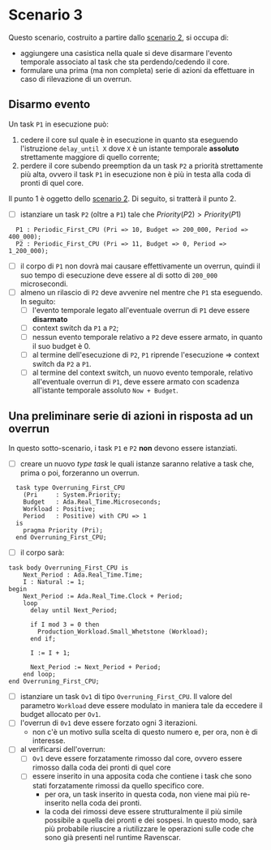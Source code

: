 # Scenario 3

Questo scenario, costruito a partire dallo [scenario 2](../scenario_2/scenario_2.html), si occupa di:
- aggiungere una casistica nella quale si deve disarmare l'evento temporale associato al task che sta perdendo/cedendo il core.
- formulare una prima (ma non completa) serie di azioni da effettuare in caso di rilevazione di un overrun.

## Disarmo evento
Un task `P1` in esecuzione può:
1. cedere il core sul quale è in esecuzione in quanto sta eseguendo l'istruzione `delay_until X` dove `X` è un istante temporale **assoluto** strettamente maggiore di quello corrente;
2. perdere il core subendo preemption da un task `P2` a priorità strettamente più alta, ovvero il task `P1` in esecuzione non è più in testa alla coda di pronti di quel core.

Il punto $1$ è oggetto dello [scenario 2](../scenario_2/scenario_2.html).
Di seguito, si tratterà il punto $2$.

- [ ] istanziare un task `P2` (oltre a `P1`) tale che $Priority(P2) > Priority(P1)$

```
  P1 : Periodic_First_CPU (Pri => 10, Budget => 200_000, Period => 400_000);
  P2 : Periodic_First_CPU (Pri => 11, Budget => 0, Period => 1_200_000);
```
- [ ] il corpo di `P1` non dovrà mai causare effettivamente un overrun, quindi il suo tempo di esecuzione deve essere al di sotto di `200_000` microsecondi.
- [ ] almeno un rilascio di `P2` deve avvenire nel mentre che `P1` sta eseguendo. In seguito: 
  - [ ] l'evento temporale legato all'eventuale overrun di `P1` deve essere **disarmato**
  - [ ] context switch da `P1` a `P2`;
  - [ ] nessun evento temporale relativo a `P2` deve essere armato, in quanto il suo budget è $0$. 
  - [ ] al termine dell'esecuzione di `P2`, `P1` riprende l'esecuzione => context switch da `P2` a `P1`.
  - [ ] al termine del context switch, un nuovo evento temporale, relativo all'eventuale overrun di `P1`, deve essere armato con scadenza all'istante temporale assoluto `Now + Budget`.

## Una preliminare serie di azioni in risposta ad un overrun
In questo sotto-scenario, i task `P1` e `P2` **non** devono essere istanziati.
- [ ] creare un nuovo *type task* le quali istanze saranno relative a task che, prima o poi, forzeranno un overrun.
```
  task type Overruning_First_CPU
    (Pri     : System.Priority;
    Budget   : Ada.Real_Time.Microseconds;
    Workload : Positive;
    Period   : Positive) with CPU => 1
  is
    pragma Priority (Pri);
  end Overruning_First_CPU;
``` 
- [ ] il corpo sarà:
```
task body Overruning_First_CPU is
    Next_Period : Ada.Real_Time.Time;
    I : Natural := 1;
begin
    Next_Period := Ada.Real_Time.Clock + Period;
    loop
      delay until Next_Period;

      if I mod 3 = 0 then
        Production_Workload.Small_Whetstone (Workload);
      end if;

      I := I + 1;

      Next_Period := Next_Period + Period;
    end loop;
end Overruning_First_CPU;
```
- [ ] istanziare un task `Ov1` di tipo `Overruning_First_CPU`. Il valore del parametro `Workload` deve essere modulato in maniera tale da eccedere il budget allocato per `Ov1`.
- [ ] l'overrun di `0v1` deve essere forzato ogni 3 iterazioni.
  - non c'è un motivo sulla scelta di questo numero e, per ora, non è di interesse.
- [ ] al verificarsi dell'overrun:
  - [ ] `Ov1` deve essere forzatamente rimosso dal core, ovvero essere rimosso dalla coda dei pronti di quel core
  - [ ] essere inserito in una apposita coda che contiene i task che sono stati forzatamente rimossi da quello specifico core. 
    - per ora, un task inserito in questa coda, non viene mai più re-inserito nella coda dei pronti.
    - la coda dei rimossi deve essere strutturalmente il più simile possibile a quella dei pronti e dei sospesi. In questo modo, sarà più probabile riuscire a riutilizzare le operazioni sulle code che sono già presenti nel runtime Ravenscar.

